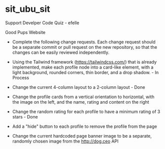 # sit_ubu_sit

Support Develper Code Quiz - efelle

Good Pups Website

- Complete the following change requests. Each change request should be a separate commit or pull request on the new repository, so that the changes can be easily reviewed independently.

- Using the Tailwind framework (https://tailwindcss.com/) that is already implemented, make each profile node into a card-like element, with a light background, rounded corners, thin border, and a drop shadow. - In Process

- Change the current 4-column layout to a 2-column layout - Done

- Change the profile cards from a vertical orientation to horizontal, with the image on the left, and the name, rating and content on the right

- Change the random rating for each profile to have a minimum rating of 3 stars - Done

- Add a "hide" button to each profile to remove the profile from the page

- Change the current hardcoded page banner image to be a separate, randomly chosen image from the http://dog.ceo API
